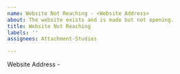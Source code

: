 ```yaml
---
name: Website Not Reaching - <Website Address>
about: The website exists and is made but not opening.
title: Website Not Reaching
labels: ''
assignees: Attachment-Studios

---
```


Website Address -
